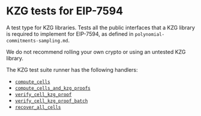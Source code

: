 # KZG tests for EIP-7594

A test type for KZG libraries. Tests all the public interfaces that a KZG library is required to implement for EIP-7594, as defined in `polynomial-commitments-sampling.md`.

We do not recommend rolling your own crypto or using an untested KZG library.

The KZG test suite runner has the following handlers:

- [`compute_cells`](./compute_cells.md)
- [`compute_cells_and_kzg_proofs`](./compute_cells_and_kzg_proofs.md)
- [`verify_cell_kzg_proof`](./verify_cell_kzg_proof.md)
- [`verify_cell_kzg_proof_batch`](./verify_cell_kzg_proof_batch.md)
- [`recover_all_cells`](./recover_all_cells.md)
